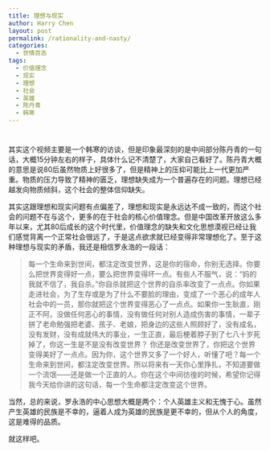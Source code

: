 ```yaml
---
title: 理想与现实
author: Harry Chen
layout: post
permalink: /rationality-and-nasty/
categories:
  - 世情百态
tags:
  - 价值理念
  - 现实
  - 理想
  - 社会
  - 英雄
  - 陈丹青
  - 韩寒
---
```

# 

其实这个视频主要是一个韩寒的访谈，但是印象最深刻的是中间部分陈丹青的一句话，大概15分钟左右的样子，具体什么记不清楚了，大家自己看好了。陈丹青大概的意思是说80后虽然物质上好很多了，但是精神上的压抑可能比上一代更加严重。物质的压力导致了精神的匮乏，理想缺失成为一个普遍存在的问题。理想已经越发向物质倾斜，这个社会的整体信仰缺失。

其实这跟理想和现实问题有点偏差了，理想和现实是永远达不成一致的，而这个社会的问题不在与这个，更多的在于社会的核心价值理念。但是中国改革开放这么多年以来，尤其80后成长的这个时代里，价值理念的缺失和文化思想漠视已经让我们感觉背离一个正常社会很远了，于是这点欲求就已经变得非常理想化了。至于这种理想与现实的矛盾，我还是相信罗永浩的一段话：

> 每一个生命来到世间，都注定改变世界，这是你的宿命，你别无选择。你要么把世界变得好一点，要么把世界变得坏一点。有些人不服气，说：“妈的我就不信了，我自杀。”你自杀就把这个世界的自杀率改变了一点点。你如果走进社会，为了生存或是为了什么不要脸的理由，变成了一个恶心的成年人社会中的一员，那你就把这个世界变得恶心了一点点。如果你一生耿直，刚正不阿，没做任何恶心的事情，没有做任何对别人造成伤害的事情，一辈子拼了老命勉强把老婆、孩子、老娘，把身边的这些人照顾好了，没有成名，没有发财，没有成就伟大的事业，一生正直，最后梗着脖子到了七八十岁死掉了，你这一生是不是没有改变世界？ 你还是改变世界了，你把这个世界变得美好了一点点。因为你，这个世界又多了一个好人，听懂了吧？每一个生命来到世间，都注定改变世界。所以将来有一天你心里挣扎，不知道要做一个流氓——还是做一个正直的人。你在这个中间彷徨的时候，希望你记得我今天给你讲的这句话，每一个生命都注定改变这个世界。

当然，总的来说，罗永浩的中心思想大概是两个：个人英雄主义和无愧于心。虽然产生英雄的民族是不幸的，逼着人成为英雄的民族是更不幸的，但从个人的角度，这是难得的品质。

就这样吧。